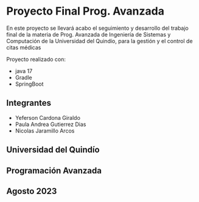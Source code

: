 # Proyecto Final Prog. Avanzada
En este proyecto se llevará acabo el seguimiento y desarrollo del trabajo final de la materia de Prog. Avanzada de Ingeniería de Sistemas y Computación de la Universidad del Quindío, para la gestión y el control de citas médicas

Proyecto realizado con:
* java 17
* Gradle
* SpringBoot

## Integrantes
* Yeferson Cardona Giraldo
* Paula Andrea Gutierrez Dias
* Nicolas Jaramillo Arcos

## Universidad del Quindío
## Programación Avanzada
## Agosto 2023